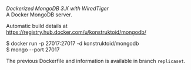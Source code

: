 
*Dockerized MongoDB 3.X with WiredTiger*     
A Docker MongoDB server.     
    
Automatic build details at https://registry.hub.docker.com/u/konstruktoid/mongodb/    
    
$ docker run -p 27017:27017 -d konstruktoid/mongodb    
$ mongo --port 27017   
   
The previous Dockerfile and information is available in branch `replicaset`.  
